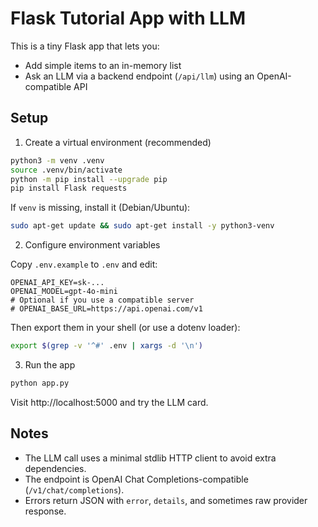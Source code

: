 # Flask Tutorial App with LLM

This is a tiny Flask app that lets you:
- Add simple items to an in-memory list
- Ask an LLM via a backend endpoint (`/api/llm`) using an OpenAI-compatible API

## Setup

1) Create a virtual environment (recommended)

```bash
python3 -m venv .venv
source .venv/bin/activate
python -m pip install --upgrade pip
pip install Flask requests
```

If `venv` is missing, install it (Debian/Ubuntu):
```bash
sudo apt-get update && sudo apt-get install -y python3-venv
```

2) Configure environment variables

Copy `.env.example` to `.env` and edit:
```
OPENAI_API_KEY=sk-...
OPENAI_MODEL=gpt-4o-mini
# Optional if you use a compatible server
# OPENAI_BASE_URL=https://api.openai.com/v1
```
Then export them in your shell (or use a dotenv loader):
```bash
export $(grep -v '^#' .env | xargs -d '\n')
```

3) Run the app

```bash
python app.py
```

Visit http://localhost:5000 and try the LLM card.

## Notes
- The LLM call uses a minimal stdlib HTTP client to avoid extra dependencies.
- The endpoint is OpenAI Chat Completions-compatible (`/v1/chat/completions`).
- Errors return JSON with `error`, `details`, and sometimes raw provider response.